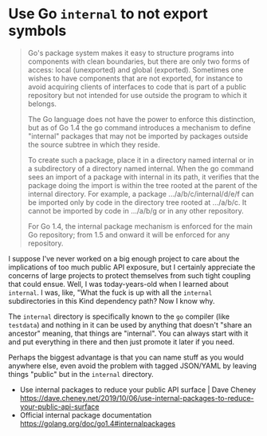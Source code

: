 # Use Go `internal` to not export symbols

> Go's package system makes it easy to structure programs into components with clean boundaries, but there are only two forms of access: local (unexported) and global (exported). Sometimes one wishes to have components that are not exported, for instance to avoid acquiring clients of interfaces to code that is part of a public repository but not intended for use outside the program to which it belongs.
>
> The Go language does not have the power to enforce this distinction, but as of Go 1.4 the go command introduces a mechanism to define "internal" packages that may not be imported by packages outside the source subtree in which they reside.
>
> To create such a package, place it in a directory named internal or in a subdirectory of a directory named internal. When the go command sees an import of a package with internal in its path, it verifies that the package doing the import is within the tree rooted at the parent of the internal directory. For example, a package .../a/b/c/internal/d/e/f can be imported only by code in the directory tree rooted at .../a/b/c. It cannot be imported by code in .../a/b/g or in any other repository.
>
> For Go 1.4, the internal package mechanism is enforced for the main Go repository; from 1.5 and onward it will be enforced for any repository.


I suppose I've never worked on a big enough project to care about the implications of too much public API exposure, but I certainly appreciate the concerns of large projects to protect themselves from such tight coupling that could ensue. Well, I was today-years-old when I learned about `internal`. I was, like, "What the fuck is up with all the `internal` subdirectories in this Kind dependency path? Now I know why.

The `internal` directory is specifically known to the `go` compiler (like `testdata`) and nothing in it can be used by anything that doesn't "share an ancestor" meaning, that things are "internal". You can always start with it and put everything in there and then just promote it later if you need.

Perhaps the biggest advantage is that you can name stuff as you would anywhere else, even avoid the problem with tagged JSON/YAML by leaving things "public" but in the `internal` directory.

* Use internal packages to reduce your public API surface \| Dave Cheney  
  <https://dave.cheney.net/2019/10/06/use-internal-packages-to-reduce-your-public-api-surface>
* Official internal package documentation  
  <https://golang.org/doc/go1.4#internalpackages>
